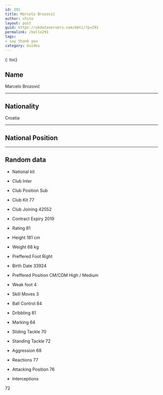 ```yaml
---
id: 291
title: Marcelo Brozović
author: chito
layout: post
guid: https://ukdataservers.com/mbti/?p=291
permalink: /hello291
tags:
- say thank you
category: Guides
---
```



{: toc}

## Name  
Marcelo Brozović 

* * *

## Nationality  
Croatia 

* * *

## National Position 

* * *

## Random data 

  * National kit 
  * Club 
Inter 

  * Club Position 
Sub 

  * Club Kit 
77 

  * Club Joining 
42552 

  * Contract Expiry 
2019 

  * Rating 
81 

  * Height 
181 cm 

  * Weight 
68 kg 

  * Preffered Foot 
Right 

  * Birth Date 
33924 

  * Preffered Position 
CM/CDM High / Medium 

  * Weak foot 
4 

  * Skill Moves 
3 

  * Ball Control 
84 

  * Dribbling 
81 

  * Marking 
64 

  * Sliding Tackle 
70 

  * Standing Tackle 
72 

  * Aggression 
68 

  * Reactions 
77 

  * Attacking Position 
76 

  * Interceptions 

72
